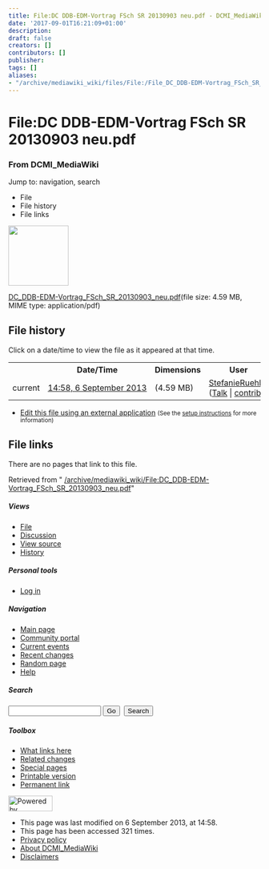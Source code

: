```yaml
---
title: File:DC DDB-EDM-Vortrag FSch SR 20130903 neu.pdf - DCMI_MediaWiki
date: '2017-09-01T16:21:09+01:00'
description: 
draft: false
creators: []
contributors: []
publisher: 
tags: []
aliases:
- "/archive/mediawiki_wiki/files/File:/File_DC_DDB-EDM-Vortrag_FSch_SR_20130903_neu.pdf.html"
---
```


<a id="top"></a>
# File:DC DDB-EDM-Vortrag FSch SR 20130903 neu.pdf

### From DCMI\_MediaWiki

Jump to: navigation, search
<!-- start content -->
- File
- File history
- File links

 [<img alt="" src="/skins/common/images/icons/fileicon-pdf.png" width="120" height="120">](/archive/mediawiki_wiki/files/DC_DDB-EDM-Vortrag_FSch_SR_20130903_neu.pdf)

[DC\_DDB-EDM-Vortrag\_FSch\_SR\_20130903\_neu.pdf](/archive/mediawiki_wiki/files/DC_DDB-EDM-Vortrag_FSch_SR_20130903_neu.pdf "DC DDB-EDM-Vortrag FSch SR 20130903 neu.pdf")‎(file size: 4.59 MB, MIME type: application/pdf)

<!-- 
NewPP limit report
Preprocessor node count: 0/1000000
Post-expand include size: 0/2097152 bytes
Template argument size: 0/2097152 bytes
Expensive parser function count: 0/100
-->
## File history

Click on a date/time to view the file as it appeared at that time.

<table class="wikitable filehistory">
  <tr>
    <td></td>
    <th>Date/Time</th>
    <th>Dimensions</th>
    <th>User</th>
    <th>Comment</th>
  </tr>
  <tr>
    <td>current</td>
    <td class="filehistory-selected" style="white-space: nowrap;"><a href="/archive/mediawiki_wiki/files/DC_DDB-EDM-Vortrag_FSch_SR_20130903_neu.pdf">14:58, 6 September 2013</a></td>
    <td> <span style="white-space: nowrap;">(4.59 MB)</span>
    </td>
    <td>
      <a href="/index.php?title=User:StefanieRuehle&amp;action=edit&amp;redlink=1" class="new mw-userlink" title="User:StefanieRuehle (page does not exist)">StefanieRuehle</a> <span style="white-space: nowrap;"> <span class="mw-usertoollinks">(<a href="/index.php?title=User_talk:StefanieRuehle&amp;action=edit&amp;redlink=1" class="new" title="User talk:StefanieRuehle (page does not exist)">Talk</a> | <a href="/index.php/Special:Contributions/StefanieRuehle" title="Special:Contributions/StefanieRuehle">contribs</a>)</span></span>
    </td>
    <td></td>
  </tr>
</table>

  

- [Edit this file using an external application](/index.php?title=File:DC_DDB-EDM-Vortrag_FSch_SR_20130903_neu.pdf&action=edit&externaledit=true&mode=file "File:DC DDB-EDM-Vortrag FSch SR 20130903 neu.pdf") <small>(See the <a href="http://www.mediawiki.org/wiki/Manual:External_editors" class="external text" rel="nofollow">setup instructions</a> for more information)</small>

## File links

There are no pages that link to this file.

Retrieved from " [/archive/mediawiki_wiki/File:DC\_DDB-EDM-Vortrag\_FSch\_SR\_20130903\_neu.pdf](/archive/mediawiki_wiki/files/File:/File:DC_DDB-EDM-Vortrag_FSch_SR_20130903_neu.pdf.html)"

<!-- end content -->

##### Views

- [File](/archive/mediawiki_wiki/files/File:/File:DC_DDB-EDM-Vortrag_FSch_SR_20130903_neu.pdf.html "View the file page [c]")
- [Discussion](/index.php?title=File_talk:DC_DDB-EDM-Vortrag_FSch_SR_20130903_neu.pdf&action=edit&redlink=1 "Discussion about the content page [t]")
- [View source](/index.php?title=File:DC_DDB-EDM-Vortrag_FSch_SR_20130903_neu.pdf&action=edit "This page is protected.
You can view its source [e]")
- [History](/index.php?title=File:DC_DDB-EDM-Vortrag_FSch_SR_20130903_neu.pdf&action=history "Past revisions of this page [h]")

##### Personal tools

- [Log in](/index.php?title=Special:UserLogin&returnto=File:DC_DDB-EDM-Vortrag_FSch_SR_20130903_neu.pdf "You are encouraged to log in; however, it is not mandatory [o]")

<script type="text/javascript"> if (window.isMSIE55) fixalpha(); </script>

##### Navigation

- [Main page](/index.php/Main_Page "Visit the main page [z]")
- [Community portal](/index.php/DCMI_MediaWiki:Community_portal "About the project, what you can do, where to find things")
- [Current events](/index.php/DCMI_MediaWiki:Current_events "Find background information on current events")
- [Recent changes](/index.php/Special:RecentChanges "The list of recent changes in the wiki [r]")
- [Random page](/index.php/Special:Random "Load a random page [x]")
- [Help](/index.php/Help:Contents "The place to find out")

##### <label for="searchInput">Search</label>

<form action="/index.php" id="searchform">
				<input type="hidden" name="title" value="Special:Search">
				<input id="searchInput" title="Search DCMI_MediaWiki" accesskey="f" type="search" name="search">
				<input type="submit" name="go" class="searchButton" id="searchGoButton" value="Go" title="Go to a page with this exact name if exists"> 
				<input type="submit" name="fulltext" class="searchButton" id="mw-searchButton" value="Search" title="Search the pages for this text">
			</form>

##### Toolbox

- [What links here](/index.php/Special:WhatLinksHere/File:DC_DDB-EDM-Vortrag_FSch_SR_20130903_neu.pdf "List of all wiki pages that link here [j]")
- [Related changes](/index.php/Special:RecentChangesLinked/File:DC_DDB-EDM-Vortrag_FSch_SR_20130903_neu.pdf "Recent changes in pages linked from this page [k]")
- [Special pages](/index.php/Special:SpecialPages "List of all special pages [q]")
- [Printable version](/index.php?title=File:DC_DDB-EDM-Vortrag_FSch_SR_20130903_neu.pdf&printable=yes "Printable version of this page [p]")
- [Permanent link](/index.php?title=File:DC_DDB-EDM-Vortrag_FSch_SR_20130903_neu.pdf&oldid=5238 "Permanent link to this revision of the page")

<!-- end of the left (by default at least) column -->

 [<img src="/skins/common/images/poweredby_mediawiki_88x31.png" height="31" width="88" alt="Powered by MediaWiki">](http://www.mediawiki.org/)

- This page was last modified on 6 September 2013, at 14:58.
- This page has been accessed 321 times.
- [Privacy policy](/index.php/DCMI_MediaWiki:Privacy_policy "DCMI MediaWiki:Privacy policy")
- [About DCMI\_MediaWiki](/index.php/DCMI_MediaWiki:About "DCMI MediaWiki:About")
- [Disclaimers](/index.php/DCMI_MediaWiki:General_disclaimer "DCMI MediaWiki:General disclaimer")

<script>if (window.runOnloadHook) runOnloadHook();</script><!-- Served in 0.453 secs. -->
